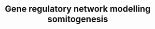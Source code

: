 ---
annotations:
- type: Pathway Ontology
  value: regulatory pathway
authors:
- Nsalomonis
- Zari
- AlexanderPico
- Khanspers
communities:
- CIRM_Related
description: Reaction scheme of the proposed gene regulatory network (GRN).  The scheme
  details the full GRN for one cell and part of a neighboring cell for those reactions
  that involve ligand-receptor interactions like in Delta-Notch signaling or input
  from the Fgf8 or Wnt3a signal transduction pathways. Color-coded circular areas
  for each gene symbolize mRNA and protein. For fast changing gene products the transport
  of mRNA or protein between cytoplasm and nucleus or between cytoplasm and membrane
  is explicitly simulated, which is indicated by dividing each half-area of the circle
  again. Regulatory interactions are shown as activating or repressing arrows. Broken
  lines indicate that the interaction is simulated only in an even more course-grained
  manner than the other gene regulatory reactions. NICD, which originates through
  cleavage reactions following DLL1 ligand binding to the NOTCH1 receptor, was assigned
  a separate symbol to clarify that only the intracellular domain of the Notch receptor
  acts in the nucleus as a transcription (co)-factor. The (weak) modulating action
  of LFNG on D/N signaling is shown as dashed lines - (red for the case of inhibiting
  action, green for the case of a positive effect on the D/N reaction rate.) Arrows
  pointing to the symbol for the empty set designate decay reactions of a species.
  We suppressed them for all species' decays except for those decay rates that we
  assume as controlled by signal transduction pathways. This applies also to the removal
  of DLL1 and NOTCH1 from the membrane after their binding, resulting in NOTCH1 cleavage
  and NICD split-off.  Proteins on this pathway have targeted assays available via
  the [https://assays.cancer.gov/available_assays?wp_id=WP2854 CPTAC Assay Portal]
last-edited: 2019-08-28
organisms:
- Homo sapiens
redirect_from:
- /index.php/Pathway:WP2854
- /instance/WP2854
schema-jsonld:
- '@context': https://schema.org/
  '@id': https://wikipathways.github.io/pathways/WP2854.html
  '@type': Dataset
  creator:
    '@type': Organization
    name: WikiPathways
  description: Reaction scheme of the proposed gene regulatory network (GRN).  The
    scheme details the full GRN for one cell and part of a neighboring cell for those
    reactions that involve ligand-receptor interactions like in Delta-Notch signaling
    or input from the Fgf8 or Wnt3a signal transduction pathways. Color-coded circular
    areas for each gene symbolize mRNA and protein. For fast changing gene products
    the transport of mRNA or protein between cytoplasm and nucleus or between cytoplasm
    and membrane is explicitly simulated, which is indicated by dividing each half-area
    of the circle again. Regulatory interactions are shown as activating or repressing
    arrows. Broken lines indicate that the interaction is simulated only in an even
    more course-grained manner than the other gene regulatory reactions. NICD, which
    originates through cleavage reactions following DLL1 ligand binding to the NOTCH1
    receptor, was assigned a separate symbol to clarify that only the intracellular
    domain of the Notch receptor acts in the nucleus as a transcription (co)-factor.
    The (weak) modulating action of LFNG on D/N signaling is shown as dashed lines
    - (red for the case of inhibiting action, green for the case of a positive effect
    on the D/N reaction rate.) Arrows pointing to the symbol for the empty set designate
    decay reactions of a species. We suppressed them for all species' decays except
    for those decay rates that we assume as controlled by signal transduction pathways.
    This applies also to the removal of DLL1 and NOTCH1 from the membrane after their
    binding, resulting in NOTCH1 cleavage and NICD split-off.  Proteins on this pathway
    have targeted assays available via the [https://assays.cancer.gov/available_assays?wp_id=WP2854
    CPTAC Assay Portal]
  keywords:
  - HES1
  - MESP2
  - NICD
  - NOTCH1
  - RIPPLY2
  - DLL1
  - HES7
  - WNT3A
  - LFNG
  - FGF8
  - EPHA4
  - TBX6
  license: CC0
  name: Gene regulatory network modelling somitogenesis
seo: CreativeWork
title: Gene regulatory network modelling somitogenesis
wpid: WP2854
---